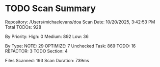 TODO Scan Summary
=================
Repository: /Users/michaelevans/doa
Scan Date: 10/20/2025, 3:42:53 PM
Total TODOs: 928

By Priority:
  High: 0
  Medium: 892
  Low: 36

By Type:
  NOTE: 29
  OPTIMIZE: 7
  Unchecked Task: 869
  TODO: 16
  REFACTOR: 3
  TODO Section: 4

Files Scanned: 193
Scan Duration: 739ms